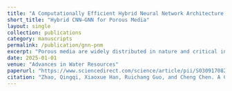```yaml
---
title: "A Computationally Efficient Hybrid Neural Network Architecture for Porous Media: Integrating Convolutional and Graph Neural Networks for Improved Property Predictions"
short_title: "Hybrid CNN–GNN for Porous Media"
layout: single
collection: publications
category: manuscripts
permalink: /publication/gnn-pnm
excerpt: "Porous media are widely distributed in nature and critical in applications such as oil and gas extraction, drug delivery, and filtration. This paper introduces a hybrid neural network architecture that combines convolutional neural networks (CNNs) with graph neural networks (GNNs) to predict porous media properties like permeability and formation factor. The model achieves nearly two orders of magnitude fewer parameters than a standalone CNN while maintaining superior predictive accuracy. The GNN Grad-CAM analysis provides interpretability by highlighting pore-scale features governing flow. <br/><img src='/images/gnn-pnm.png' width='720'/>"
date: 2025-01-01
venue: "Advances in Water Resources"
paperurl: "https://www.sciencedirect.com/science/article/pii/S0309170824002689"
citation: "Zhao, Qingqi, Xiaoxue Han, Ruichang Guo, and Cheng Chen. A Computationally Efficient Hybrid Neural Network Architecture for Porous Media: Integrating Convolutional and Graph Neural Networks for Improved Property Predictions. Advances in Water Resources (2025): 104881."
---
```


